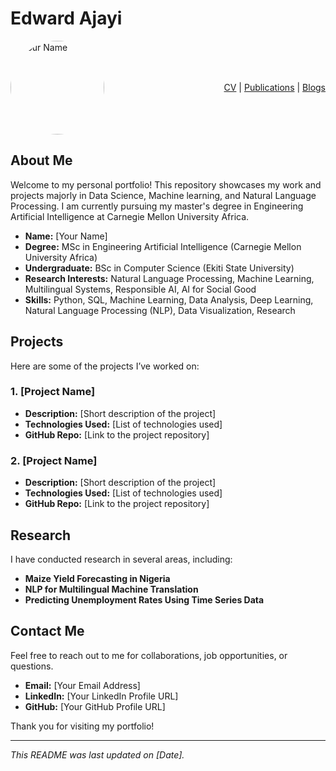 # <div align="left">Edward Ajayi</div>

<div style="display: flex; align-items: center; justify-content: space-between;">
  <!-- Left: Profile Image -->
  <div>
    <img src="Edward Ajayi (1).jpg" alt="Your Name" style="border-radius: 50%; width: 150px; height: 150px;">
  </div>

  <!-- Right: Hyperlinks -->
  <div style="text-align: right;">
    <a href="https://your-link-to-cv.com" target="_blank">CV</a> |
    <a href="https://your-link-to-publications.com" target="_blank">Publications</a> |
    <a href="https://your-link-to-blogs.com" target="_blank">Blogs</a>
  </div>
</div>

## About Me

Welcome to my personal portfolio! This repository showcases my work and projects majorly in Data Science, Machine learning, and Natural Language Processing. I am currently pursuing my master's degree in Engineering Artificial Intelligence at Carnegie Mellon University Africa.

- **Name:** [Your Name]
- **Degree:** MSc in Engineering Artificial Intelligence (Carnegie Mellon University Africa)
- **Undergraduate:** BSc in Computer Science (Ekiti State University)
- **Research Interests:** Natural Language Processing, Machine Learning, Multilingual Systems, Responsible AI, AI for Social Good
- **Skills:** Python, SQL, Machine Learning, Data Analysis, Deep Learning, Natural Language Processing (NLP), Data Visualization, Research

## Projects

Here are some of the projects I’ve worked on:

### 1. [Project Name]
- **Description:** [Short description of the project]
- **Technologies Used:** [List of technologies used]
- **GitHub Repo:** [Link to the project repository]

### 2. [Project Name]
- **Description:** [Short description of the project]
- **Technologies Used:** [List of technologies used]
- **GitHub Repo:** [Link to the project repository]

## Research

I have conducted research in several areas, including:
- **Maize Yield Forecasting in Nigeria**
- **NLP for Multilingual Machine Translation**
- **Predicting Unemployment Rates Using Time Series Data**

## Contact Me

Feel free to reach out to me for collaborations, job opportunities, or questions.

- **Email:** [Your Email Address]
- **LinkedIn:** [Your LinkedIn Profile URL]
- **GitHub:** [Your GitHub Profile URL]

Thank you for visiting my portfolio!

---

*This README was last updated on [Date].*
